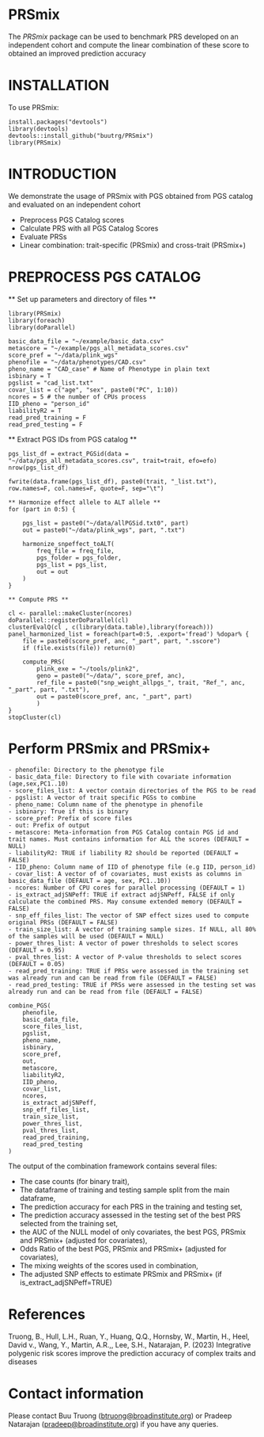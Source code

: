# PRSmix

The *PRSmix* package can be used to benchmark PRS developed on an independent cohort and compute the linear combination of these score to obtained an improved prediction accuracy
# INSTALLATION
To use PRSmix:
```
install.packages("devtools")
library(devtools)
devtools::install_github("buutrg/PRSmix")
library(PRSmix)
```

# INTRODUCTION
We demonstrate the usage of PRSmix with PGS obtained from PGS catalog and evaluated on an independent cohort
- Preprocess PGS Catalog scores
- Calculate PRS with all PGS Catalog Scores
- Evaluate PRSs
- Linear combination: trait-specific (PRSmix) and cross-trait (PRSmix+)

# PREPROCESS PGS CATALOG
** Set up parameters and directory of files ** 
```
library(PRSmix)
library(foreach)
library(doParallel)

basic_data_file = "~/example/basic_data.csv"
metascore = "~/example/pgs_all_metadata_scores.csv"
score_pref = "~/data/plink_wgs"
phenofile = "~/data/phenotypes/CAD.csv"
pheno_name = "CAD_case" # Name of Phenotype in plain text
isbinary = T
pgslist = "cad_list.txt"
covar_list = c("age", "sex", paste0("PC", 1:10))
ncores = 5 # the number of CPUs process
IID_pheno = "person_id"
liabilityR2 = T
read_pred_training = F
read_pred_testing = F
```

** Extract PGS IDs from PGS catalog **

```
pgs_list_df = extract_PGSid(data = "~/data/pgs_all_metadata_scores.csv", trait=trait, efo=efo)
nrow(pgs_list_df)

fwrite(data.frame(pgs_list_df), paste0(trait, "_list.txt"), row.names=F, col.names=F, quote=F, sep="\t")

** Harmonize effect allele to ALT allele **
for (part in 0:5) {
	
	pgs_list = paste0("~/data/allPGSid.txt0", part)
	out = paste0("~/data/plink_wgs", part, ".txt")
	
	harmonize_snpeffect_toALT(
		freq_file = freq_file,
		pgs_folder = pgs_folder,
		pgs_list = pgs_list,
		out = out
	)
}

** Compute PRS ** 

cl <- parallel::makeCluster(ncores)
doParallel::registerDoParallel(cl)
clusterEvalQ(cl , c(library(data.table),library(foreach)))
panel_harmonized_list = foreach(part=0:5, .export='fread') %dopar% {
	file = paste0(score_pref, anc, "_part", part, ".sscore")
	if (file.exists(file)) return(0)
	
	compute_PRS(
		plink_exe = "~/tools/plink2",
		geno = paste0("~/data/", score_pref, anc),
		ref_file = paste0("snp_weight_allpgs_", trait, "Ref_", anc, "_part", part, ".txt"),
		out = paste0(score_pref, anc, "_part", part)
		)
}
stopCluster(cl)

```

# Perform PRSmix and PRSmix+

```
- phenofile: Directory to the phenotype file
- basic_data_file: Directory to file with covariate information (age,sex,PC1..10)
- score_files_list: A vector contain directories of the PGS to be read
- pgslist: A vector of trait specific PGSs to combine
- pheno_name: Column name of the phenotype in phenofile
- isbinary: True if this is binary
- score_pref: Prefix of score files
- out: Prefix of output
- metascore: Meta-information from PGS Catalog contain PGS id and trait names. Must contains information for ALL the scores (DEFAULT = NULL)
- liabilityR2: TRUE if liability R2 should be reported (DEFAULT = FALSE)
- IID_pheno: Column name of IID of phenotype file (e.g IID, person_id)
- covar_list: A vector of of covariates, must exists as columns in basic_data_file (DEFAULT = age, sex, PC1..10))
- ncores: Number of CPU cores for parallel processing (DEFAULT = 1)
- is_extract_adjSNPeff: TRUE if extract adjSNPeff, FALSE if only calculate the combined PRS. May consume extended memory (DEFAULT = FALSE)
- snp_eff_files_list: The vector of SNP effect sizes used to compute original PRSs (DEFAULT = FALSE)
- train_size_list: A vector of training sample sizes. If NULL, all 80% of the samples will be used (DEFAULT = NULL)
- power_thres_list: A vector of power thresholds to select scores (DEFAULT = 0.95)
- pval_thres_list: A vector of P-value thresholds to select scores (DEFAULT = 0.05)
- read_pred_training: TRUE if PRSs were assessed in the training set was already run and can be read from file (DEFAULT = FALSE)
- read_pred_testing: TRUE if PRSs were assessed in the testing set was already run and can be read from file (DEFAULT = FALSE)
```

```
combine_PGS(
	phenofile,
	basic_data_file,
	score_files_list,
	pgslist,
	pheno_name,
	isbinary,
	score_pref,
	out,
	metascore,
	liabilityR2,
	IID_pheno,
	covar_list,
	ncores,
	is_extract_adjSNPeff,
	snp_eff_files_list,
	train_size_list,
	power_thres_list,
	pval_thres_list,
	read_pred_training,
	read_pred_testing
)

```

The output of the combination framework contains several files:
- The case counts (for binary trait), 
- The dataframe of training and testing sample split from the main dataframe, 
- The prediction accuracy for each PRS in the training and testing set, 
- The prediction accuracy assessed in the testing set of the best PRS selected from the training set,
- the AUC of the NULL model of only covariates, the best PGS, PRSmix and PRSmix+ (adjusted for covariates), 
- Odds Ratio of the best PGS, PRSmix and PRSmix+ (adjusted for covariates), 
- The mixing weights of the scores used in combination, 
- The adjusted SNP effects to estimate PRSmix and PRSmix+ (if is_extract_adjSNPeff=TRUE)


# References
Truong, B., Hull, L.H., Ruan, Y., Huang, Q.Q., Hornsby, W., Martin, H., Heel, David v., Wang, Y., Martin, A.R.,, Lee, S.H., Natarajan, P. (2023) Integrative polygenic risk scores improve the prediction accuracy of complex traits and diseases

# Contact information
Please contact Buu Truong (btruong@broadinstitute.org) or Pradeep Natarajan (pradeep@broadinstitute.org) if you have any queries.